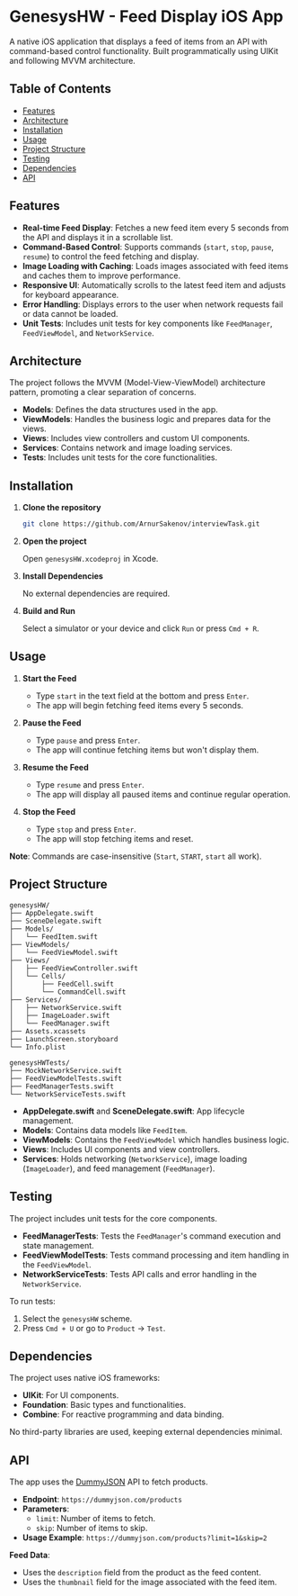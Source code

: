 # GenesysHW - Feed Display iOS App

A native iOS application that displays a feed of items from an API with command-based control functionality. Built programmatically using UIKit and following MVVM architecture.

## Table of Contents

- [Features](#features)
- [Architecture](#architecture)
- [Installation](#installation)
- [Usage](#usage)
- [Project Structure](#project-structure)
- [Testing](#testing)
- [Dependencies](#dependencies)
- [API](#api)

## Features

- **Real-time Feed Display**: Fetches a new feed item every 5 seconds from the API and displays it in a scrollable list.
- **Command-Based Control**: Supports commands (`start`, `stop`, `pause`, `resume`) to control the feed fetching and display.
- **Image Loading with Caching**: Loads images associated with feed items and caches them to improve performance.
- **Responsive UI**: Automatically scrolls to the latest feed item and adjusts for keyboard appearance.
- **Error Handling**: Displays errors to the user when network requests fail or data cannot be loaded.
- **Unit Tests**: Includes unit tests for key components like `FeedManager`, `FeedViewModel`, and `NetworkService`.

## Architecture

The project follows the MVVM (Model-View-ViewModel) architecture pattern, promoting a clear separation of concerns.

- **Models**: Defines the data structures used in the app.
- **ViewModels**: Handles the business logic and prepares data for the views.
- **Views**: Includes view controllers and custom UI components.
- **Services**: Contains network and image loading services.
- **Tests**: Includes unit tests for the core functionalities.

## Installation

1. **Clone the repository**

   ```bash
   git clone https://github.com/ArnurSakenov/interviewTask.git
   ```

2. **Open the project**

   Open `genesysHW.xcodeproj` in Xcode.

3. **Install Dependencies**

   No external dependencies are required.

4. **Build and Run**

   Select a simulator or your device and click `Run` or press `Cmd + R`.

## Usage

1. **Start the Feed**

   - Type `start` in the text field at the bottom and press `Enter`.
   - The app will begin fetching feed items every 5 seconds.

2. **Pause the Feed**

   - Type `pause` and press `Enter`.
   - The app will continue fetching items but won't display them.

3. **Resume the Feed**

   - Type `resume` and press `Enter`.
   - The app will display all paused items and continue regular operation.

4. **Stop the Feed**

   - Type `stop` and press `Enter`.
   - The app will stop fetching items and reset.

**Note**: Commands are case-insensitive (`Start`, `START`, `start` all work).

## Project Structure

```
genesysHW/
├── AppDelegate.swift
├── SceneDelegate.swift
├── Models/
│   └── FeedItem.swift
├── ViewModels/
│   └── FeedViewModel.swift
├── Views/
│   ├── FeedViewController.swift
│   └── Cells/
│       ├── FeedCell.swift
│       └── CommandCell.swift
├── Services/
│   ├── NetworkService.swift
│   ├── ImageLoader.swift
│   └── FeedManager.swift
├── Assets.xcassets
├── LaunchScreen.storyboard
└── Info.plist

genesysHWTests/
├── MockNetworkService.swift
├── FeedViewModelTests.swift
├── FeedManagerTests.swift
└── NetworkServiceTests.swift
```

- **AppDelegate.swift** and **SceneDelegate.swift**: App lifecycle management.
- **Models**: Contains data models like `FeedItem`.
- **ViewModels**: Contains the `FeedViewModel` which handles business logic.
- **Views**: Includes UI components and view controllers.
- **Services**: Holds networking (`NetworkService`), image loading (`ImageLoader`), and feed management (`FeedManager`).

## Testing

The project includes unit tests for the core components.

- **FeedManagerTests**: Tests the `FeedManager`'s command execution and state management.
- **FeedViewModelTests**: Tests command processing and item handling in the `FeedViewModel`.
- **NetworkServiceTests**: Tests API calls and error handling in the `NetworkService`.

To run tests:

1. Select the `genesysHW` scheme.
2. Press `Cmd + U` or go to `Product` -> `Test`.

## Dependencies

The project uses native iOS frameworks:

- **UIKit**: For UI components.
- **Foundation**: Basic types and functionalities.
- **Combine**: For reactive programming and data binding.

No third-party libraries are used, keeping external dependencies minimal.

## API

The app uses the [DummyJSON](https://dummyjson.com/) API to fetch products.

- **Endpoint**: `https://dummyjson.com/products`
- **Parameters**:
  - `limit`: Number of items to fetch.
  - `skip`: Number of items to skip.
- **Usage Example**: `https://dummyjson.com/products?limit=1&skip=2`

**Feed Data**:

- Uses the `description` field from the product as the feed content.
- Uses the `thumbnail` field for the image associated with the feed item.

